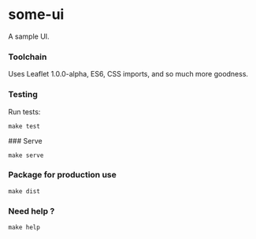 # some-ui

A sample UI.

### Toolchain

Uses Leaflet 1.0.0-alpha, ES6, CSS imports, and so much more goodness.

### Testing

Run tests:

```
make test
```

### Serve

```
make serve
```

### Package for production use

```
make dist
```

### Need help ?

```
make help
```
